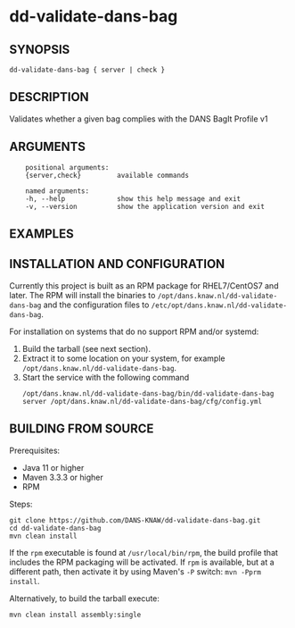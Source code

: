 dd-validate-dans-bag
===========

<!-- Remove this comment and extend the descriptions below -->


SYNOPSIS
--------

    dd-validate-dans-bag { server | check }


DESCRIPTION
-----------

Validates whether a given bag complies with the DANS BagIt Profile v1


ARGUMENTS
---------

        positional arguments:
        {server,check}         available commands
        
        named arguments:
        -h, --help             show this help message and exit
        -v, --version          show the application version and exit

EXAMPLES
--------

<!-- Add examples of invoking this module from the command line or via HTTP other interfaces -->
    

INSTALLATION AND CONFIGURATION
------------------------------
Currently this project is built as an RPM package for RHEL7/CentOS7 and later. The RPM will install the binaries to
`/opt/dans.knaw.nl/dd-validate-dans-bag` and the configuration files to `/etc/opt/dans.knaw.nl/dd-validate-dans-bag`. 

For installation on systems that do no support RPM and/or systemd:

1. Build the tarball (see next section).
2. Extract it to some location on your system, for example `/opt/dans.knaw.nl/dd-validate-dans-bag`.
3. Start the service with the following command
   ```
   /opt/dans.knaw.nl/dd-validate-dans-bag/bin/dd-validate-dans-bag server /opt/dans.knaw.nl/dd-validate-dans-bag/cfg/config.yml 
   ```

BUILDING FROM SOURCE
--------------------
Prerequisites:

* Java 11 or higher
* Maven 3.3.3 or higher
* RPM

Steps:
    
    git clone https://github.com/DANS-KNAW/dd-validate-dans-bag.git
    cd dd-validate-dans-bag 
    mvn clean install

If the `rpm` executable is found at `/usr/local/bin/rpm`, the build profile that includes the RPM 
packaging will be activated. If `rpm` is available, but at a different path, then activate it by using
Maven's `-P` switch: `mvn -Pprm install`.

Alternatively, to build the tarball execute:

    mvn clean install assembly:single
